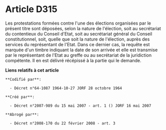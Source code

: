 # Article D315

Les protestations formées contre l'une des élections organisées par le présent titre sont déposées, selon la nature de
l'élection, soit au secrétariat du contentieux du Conseil d'Etat, soit au secrétariat général du Conseil constitutionnel,
soit, quelle que soit la nature de l'élection, auprès des services du représentant de l'Etat. Dans ce dernier cas, la requête
est marquée d'un timbre indiquant la date de son arrivée et elle est transmise par le représentant de l'Etat au greffe ou au
secrétariat de la juridiction compétente. Il en est délivré récépissé à la partie qui le demande.

**Liens relatifs à cet article**

	**Codifié par**:

	  - Décret n°64-1087 1964-10-27 JORF 28 octobre 1964

	**Créé par**:

	  - Décret n°2007-989 du 15 mai 2007 - art. 1 () JORF 16 mai 2007

	**Abrogé par**:

	  - Décret n°2008-170 du 22 février 2008 - art. 3
